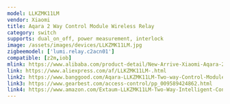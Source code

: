 ```yaml
---
model: LLKZMK11LM
vendor: Xiaomi
title: Aqara 2 Way Control Module Wireless Relay
category: switch
supports: dual_on_off, power measurement, interlock
image: /assets/images/devices/LLKZMK11LM.jpg
zigbeemodel: ['lumi.relay.c2acn01']
compatible: [z2m,iob]
mlink: https://www.alibaba.com/product-detail/New-Arrive-Xiaomi-Aqara-2-way_62132487106.html
link: https://www.aliexpress.com/af/LLKZMK11LM-.html
link2: https://www.banggood.com/Aqara-LLKZMK11LM-Two-way-Control-Module-Wireless-Relay-Controller-2-Channels-Work-For-Mijia-APP-Home-Kit-Control-Module-from-xiaomi-youpin-p-1441658.html
link3: https://www.gearbest.com/access-control/pp_009589424862.html
link4: https://www.amazon.com/Extaum-LLKZMK11LM-Two-Way-Intelligent-Control/dp/B07YZL14X
---
```

